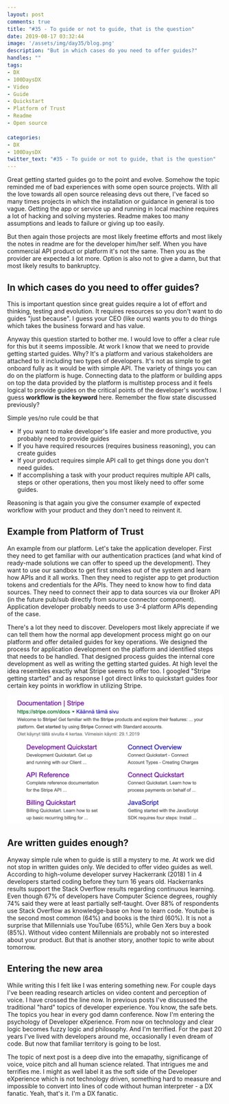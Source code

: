 ```yaml
---
layout: post
comments: true
title: "#35 - To guide or not to guide, that is the question"
date: 2019-08-17 03:32:44
image: '/assets/img/day35/blog.png'
description: "But in which cases do you need to offer guides?"
handles: ""
tags:
- DX 
- 100DaysDX
- Video
- Guide
- Quickstart
- Platform of Trust
- Readme
- Open source

categories:
- DX
- 100DaysDX
twitter_text: "#35 - To guide or not to guide, that is the question"
---
```


Great getting started guides go to the point and evolve. Somehow the topic reminded me of bad experiences with some open source projects. With all the love towards all open source releasing devs out there, I've faced so many times projects in which the installation or guidance in general is too vague. Getting the app or service up and running in local machine requires a lot of hacking and solving mysteries. Readme makes too many assumptions and leads to failure or giving up too easily. 
 
But then again those projects are most likely freetime efforts and most likely the notes in readme are for the developer him/her self. When you have commercial API product or platform it's not the same. Then you as the provider are expected a lot more. Option is also not to give a damn, but that most likely results to bankruptcy. 

## In which cases do you need to offer guides? 

This is important question since great guides require a lot of effort and thinking, testing and evolution. It requires resources so you don't want to do guides "just because". I guess your CEO (like ours) wants you to do things which takes the business forward and has value. 

Anyway this question started to bother me. I would love to offer a clear rule for this but it seems impossible. At work I know that we need to provide getting started guides. Why? It's a platform and various stakeholders are attached to it including two types of developers. It's not as simple to get onboard fully as it would be with simple API. The variety of things you can do on the platform is huge. Connecting data to the platform or building apps on top the data provided by the platform is multistep process and it feels logical to provide guides on the critical points of the developer's workflow. I guess **workflow is the keyword** here. Remember the flow state discussed previously? 

Simple yes/no rule could be that 
- If you want to make developer's life easier and more productive, you probably need to provide guides
- If you have required resources (requires business reasoning), you can create guides 
- If your product requires simple API call to get things done you don't need guides.
- If accomplishing a task with your product requires multiple API calls, steps or other operations, then you most likely need to offer some guides. 

Reasoning is that again you give the consumer example of expected workflow with your product and they don't need to reinvent it.  

## Example from Platform of Trust 

An example from our platform. Let's take the application developer. First they need to get familiar with our authentication practices (and what kind of ready-made solutions we can offer to speed up the development). They want to use our sandbox to get first smokes out of the system and learn how APIs and it all works. Then they need to register app to get production tokens and credentials for the APIs. They need to know how to find data sources. They need to connect their app to data sources via our Broker API (in the future pub/sub directly from source connector component). Application developer probably needs to use 3-4 platform APIs depending of the case. 

There's a lot they need to discover. Developers most likely appreciate if we can tell them how the normal app development process might go on our platform and offer detailed guides for key operations. We designed the process for application development on the platform and identified steps that needs to be handled. That designed process guides the internal core development as well as writing the getting started guides. At high level the idea resembles exactly what Stripe seems to offer too. I googled "Stripe getting started" and as response I got direct links to quickstart guides foor certain key points in workflow in utilizing Stripe. 

<img itemprop="image" src="/assets/img/day35/google.png" alt="{{site.name}}"/>

## Are written guides enough? 

Anyway simple rule when to guide is still a mystery to me. At work we did not stop in written guides only. We decided to offer video guides as well. According to high-volume developer survey Hackerrank (2018) 1 in 4 developers started coding before they turn 16 years old. Hackerranks results support the Stack Overflow results regarding continuous learning. Even though 67% of developers have Computer Science degrees, roughly 74% said they were at least partially self-taught. Over 88% of respondents use Stack Overflow as knowledge-base on how to learn code. Youtube is the second most common (64%) and books is the third (60%). It is not a surprise that Millennials use YouTube (65%), while Gen Xers buy a book (85%). Without video content Millennials are probably not so interested about your product. But that is another story, another topic to write about tomorrow. 

## Entering the new area

While writing this I felt like I was entering something new. For couple days I've been reading research articles on video content and perception of voice. I have crossed the line now. In previous posts I've discussed the traditional "hard" topics of developer experience. You know, the safe bets. The topics you hear in every god damn conference. Now I'm entering the psychology of Developer eXperience. From now on technology and clear logic becomes fuzzy logic and philosophy. And I'm terrified. For the past 20 years I've lived with developers around me, occasionally I even dream of code. But now that familiar territory is going to be lost. 

The topic of next post is a deep dive into the emapathy, significange of voice, voice pitch and all human science related. That intrigues me and terrifies me. I might as well label it as the soft side of the Developer eXperience which is not technology driven, something hard to measure and impossible to convert into lines of code without human interpreter - a DX fanatic. Yeah, that's it. I'm a DX fanatic. 
